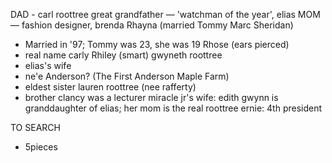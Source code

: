 
DAD - carl roottree
	great grandfather — 'watchman of the year', elias
MOM — fashion designer, brenda
Rhayna (married Tommy Marc Sheridan)
- Married in '97; Tommy was 23, she was 19
Rhose (ears pierced)
- real name carly
Rhiley (smart)
gwyneth roottree
- elias's wife
- ne'e Anderson? (The First Anderson Maple Farm)
- eldest sister
lauren roottree (nee rafferty)
- brother clancy was a lecturer
miracle jr's wife: edith
gwynn is granddaughter of elias; her mom is the real roottree
ernie: 4th president



TO SEARCH
- 5pieces